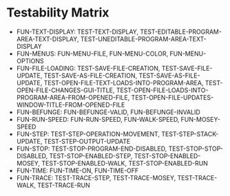 # Testability Matrix
  * FUN-TEXT-DISPLAY: TEST-TEXT-DISPLAY, TEST-EDITABLE-PROGRAM-AREA-TEXT-DISPLAY, TEST-UNEDITABLE-PROGRAM-AREA-TEXT-DISPLAY
  * FUN-MENUS: FUN-MENU-FILE, FUN-MENU-COLOR, FUN-MENU-OPTIONS
  * FUN-FILE-LOADING: TEST-SAVE-FILE-CREATION, TEST-SAVE-FILE-UPDATE, TEST-SAVE-AS-FILE-CREATION, TEST-SAVE-AS-FILE-UPDATE, TEST-OPEN-FILE-TEXT-LOADS-INTO-PROGRAM-AREA, TEST-OPEN-FILE-CHANGES-GUI-TITLE, TEST-OPEN-FILE-LOADS-INTO-PROGRAM-AREA-FROM-OPENED-FILE, TEST-OPEN-FILE-UPDATES-WINDOW-TITLE-FROM-OPENED-FILE
  * FUN-BEFUNGE: FUN-BEFUNGE-VALID, FUN-BEFUNGE-INVALID
  * FUN-RUN-SPEED: FUN-RUN-SPEED, FUN-WALK-SPEED, FUN-MOSEY-SPEED
  * FUN-STEP: TEST-STEP-OPERATION-MOVEMENT, TEST-STEP-STACK-UPDATE, TEST-STEP-OUTPUT-UPDATE
  * FUN-STOP: TEST-STOP-PROGRAM-END-DISABLED, TEST-STOP-STOP-DISABLED, TEST-STOP-ENABLED-STEP, TEST-STOP-ENABLED-MOSEY, TEST-STOP-ENABLED-WALK, TEST-STOP-ENABLED-RUN
  * FUN-TIME: FUN-TIME-ON, FUN-TIME-OFF
  * FUN-TRACE: TEST-TRACE-STEP, TEST-TRACE-MOSEY, TEST-TRACE-WALK, TEST-TRACE-RUN
